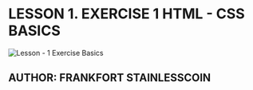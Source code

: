 # LESSON 1. EXERCISE 1 HTML - CSS BASICS


![Lesson - 1 Exercise Basics](https://github.com/Fort2020/HTML---CSS-PRACTICES/assets/114498685/e3d5376a-8b8d-4429-b876-03a2be206969)


## AUTHOR: FRANKFORT STAINLESSCOIN
